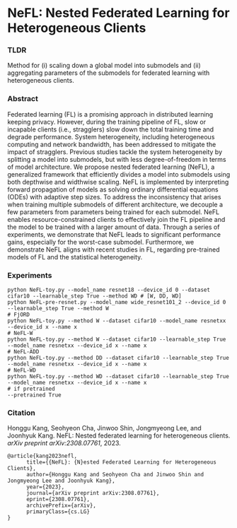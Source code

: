 # NeFL: Nested Federated Learning for Heterogeneous Clients


### TLDR
Method for (i) scaling down a global model into submodels and (ii) aggregating parameters of the submodels for federated learning with heterogeneous clients.

### Abstract
Federated learning (FL) is a promising approach in distributed learning keeping privacy. However, during the training pipeline of FL, slow or incapable clients (i.e., stragglers) slow down the total training time and degrade performance. System heterogeneity, including heterogeneous computing and network bandwidth, has been addressed to mitigate the impact of stragglers. Previous studies tackle the system heterogeneity by splitting a model into submodels, but with less degree-of-freedom in terms of model architecture. We propose nested federated learning (NeFL), a generalized framework that efficiently divides a model into submodels using both depthwise and widthwise scaling. NeFL is implemented by interpreting forward propagation of models as solving ordinary differential equations (ODEs) with adaptive step sizes. To address the inconsistency that arises when training multiple submodels of different architecture, we decouple a few parameters from parameters being trained for each submodel. NeFL enables resource-constrained clients to effectively join the FL pipeline and the model to be trained with a larger amount of data. Through a series of experiments, we demonstrate that NeFL leads to significant performance gains, especially for the worst-case submodel. Furthermore, we demonstrate NeFL aligns with recent studies in FL, regarding pre-trained models of FL and the statistical heterogeneity.


### Experiments

    python NeFL-toy.py --model_name resnet18 --device_id 0 --dataset cifar10 --learnable_step True --method WD # [W, DD, WD]
    python NeFL-pre-resnet.py --model_name wide_resnet101_2 --device_id 0 --learnable_step True --method W
    # FjORD
    python NeFL-toy.py --method W --dataset cifar10 --model_name resnetxx --device_id x --name x
    # NeFL-W
    python NeFL-toy.py --method W --dataset cifar10 --learnable_step True --model_name resnetxx --device_id x --name x
    # NeFL-ADD
    python NeFL-toy.py --method DD --dataset cifar10 --learnable_step True --model_name resnetxx --device_id x --name x
    # NeFL-WD
    python NeFL-toy.py --method WD --dataset cifar10 --learnable_step True --model_name resnetxx --device_id x --name x
    # if pretrained
    --pretrained True

### Citation

Honggu Kang, Seohyeon Cha, Jinwoo Shin, Jongmyeong Lee, and Joonhyuk Kang. NeFL: Nested federated learning for heterogeneous clients. *arXiv preprint arXiv:2308.07761*, 2023.

```
@article{kang2023nefl,
      title={{NeFL}: {N}ested Federated Learning for Heterogeneous Clients}, 
      author={Honggu Kang and Seohyeon Cha and Jinwoo Shin and Jongmyeong Lee and Joonhyuk Kang},
      year={2023},
      journal={arXiv preprint arXiv:2308.07761},
      eprint={2308.07761},
      archivePrefix={arXiv},
      primaryClass={cs.LG}
}
```